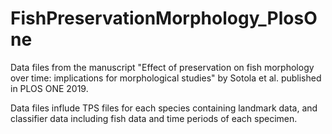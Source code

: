 # FishPreservationMorphology_PlosOne
Data files from the manuscript "Effect of preservation on fish morphology over time: implications for morphological studies" by Sotola et al. published in PLOS ONE 2019. 

Data files influde TPS files for each species containing landmark data, and classifier data including fish data and time periods of each specimen.
